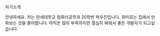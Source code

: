 자기소개

안녕하세요. 저는 한세대학교 컴퓨터공학과 20학번 박우진입니다.
취미로는 집에서 만화보는 것을 좋아합니다.
아직은 많이 부족하지만 열심히 배워서 좋은 개발자가 되고싶습니다.

